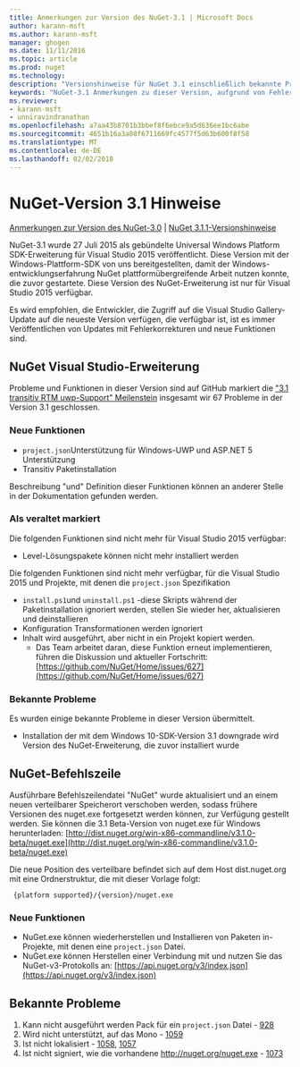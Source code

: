 ```yaml
---
title: Anmerkungen zur Version des NuGet-3.1 | Microsoft Docs
author: karann-msft
ms.author: karann-msft
manager: ghogen
ms.date: 11/11/2016
ms.topic: article
ms.prod: nuget
ms.technology: 
description: "Versionshinweise für NuGet 3.1 einschließlich bekannte Probleme, Fehlerbehebungen, Funktionen und Archivierung von dcrs Design."
keywords: "NuGet-3.1 Anmerkungen zu dieser Version, aufgrund von Fehlerbehebungen, bekannte Probleme, zusätzliche Funktionen, Archivierung von dcrs Design"
ms.reviewer:
- karann-msft
- unniravindranathan
ms.openlocfilehash: a7aa43b8701b3bbef8f6ebce9a5d636ee1bc6abe
ms.sourcegitcommit: 4651b16a3a08f6711669fc4577f5d63b600f8f58
ms.translationtype: MT
ms.contentlocale: de-DE
ms.lasthandoff: 02/02/2018
---
```

# <a name="nuget-31-release-notes"></a>NuGet-Version 3.1 Hinweise

[Anmerkungen zur Version des NuGet-3.0](../release-notes/nuget-3.0.0.md) | [NuGet 3.1.1-Versionshinweise](../release-notes/nuget-3.1.1.md)

NuGet-3.1 wurde 27 Juli 2015 als gebündelte Universal Windows Platform SDK-Erweiterung für Visual Studio 2015 veröffentlicht. Diese Version mit der Windows-Plattform-SDK von uns bereitgestellten, damit der Windows-entwicklungserfahrung NuGet plattformübergreifende Arbeit nutzen konnte, die zuvor gestartete. Diese Version des NuGet-Erweiterung ist nur für Visual Studio 2015 verfügbar.

Es wird empfohlen, die Entwickler, die Zugriff auf die Visual Studio Gallery-Update auf die neueste Version verfügen, die verfügbar ist, ist es immer Veröffentlichen von Updates mit Fehlerkorrekturen und neue Funktionen sind.

## <a name="nuget-visual-studio-extension"></a>NuGet Visual Studio-Erweiterung

Probleme und Funktionen in dieser Version sind auf GitHub markiert die ["3.1 transitiv RTM uwp-Support" Meilenstein](https://github.com/NuGet/Home/issues?utf8=%E2%9C%93&q=is%3Aclosed+milestone%3A%223.1+RTM+UWP+transitive+support%22+) insgesamt wir 67 Probleme in der Version 3.1 geschlossen.

### <a name="new-features"></a>Neue Funktionen

* `project.json`Unterstützung für Windows-UWP und ASP.NET 5 Unterstützung
* Transitiv Paketinstallation

Beschreibung "und" Definition dieser Funktionen können an anderer Stelle in der Dokumentation gefunden werden.

### <a name="deprecated"></a>Als veraltet markiert

Die folgenden Funktionen sind nicht mehr für Visual Studio 2015 verfügbar:

* Level-Lösungspakete können nicht mehr installiert werden

Die folgenden Funktionen sind nicht mehr verfügbar, für die Visual Studio 2015 und Projekte, mit denen die `project.json` Spezifikation

* `install.ps1`und `uninstall.ps1` -diese Skripts während der Paketinstallation ignoriert werden, stellen Sie wieder her, aktualisieren und deinstallieren
* Konfiguration Transformationen werden ignoriert
* Inhalt wird ausgeführt, aber nicht in ein Projekt kopiert werden.
    * Das Team arbeitet daran, diese Funktion erneut implementieren, führen die Diskussion und aktueller Fortschritt: [https://github.com/NuGet/Home/issues/627](https://github.com/NuGet/Home/issues/627)


### <a name="known-issues"></a>Bekannte Probleme

Es wurden einige bekannte Probleme in dieser Version übermittelt.

* Installation der mit dem Windows 10-SDK-Version 3.1 downgrade wird Version des NuGet-Erweiterung, die zuvor installiert wurde

## <a name="nuget-command-line"></a>NuGet-Befehlszeile

Ausführbare Befehlszeilendatei "NuGet" wurde aktualisiert und an einem neuen verteilbarer Speicherort verschoben werden, sodass frühere Versionen des nuget.exe fortgesetzt werden können, zur Verfügung gestellt werden.  Sie können die 3.1 Beta-Version von nuget.exe für Windows herunterladen: [http://dist.nuget.org/win-x86-commandline/v3.1.0-beta/nuget.exe](http://dist.nuget.org/win-x86-commandline/v3.1.0-beta/nuget.exe)

Die neue Position des verteilbare befindet sich auf dem Host dist.nuget.org mit eine Ordnerstruktur, die mit dieser Vorlage folgt:

     {platform supported}/{version}/nuget.exe

### <a name="new-features"></a>Neue Funktionen

* NuGet.exe können wiederherstellen und Installieren von Paketen in-Projekte, mit denen eine `project.json` Datei.
* NuGet.exe können Herstellen einer Verbindung mit und nutzen Sie das NuGet-v3-Protokolls an: [https://api.nuget.org/v3/index.json](https://api.nuget.org/v3/index.json)

## <a name="known-issues"></a>Bekannte Probleme ##

1.    Kann nicht ausgeführt werden Pack für ein `project.json` Datei - [928](https://github.com/NuGet/Home/issues/928)
2.    Wird nicht unterstützt, auf das Mono - [1059](https://github.com/NuGet/Home/issues/1059)
3.    Ist nicht lokalisiert - [1058](https://github.com/NuGet/Home/issues/1058), [1057](https://github.com/NuGet/Home/issues/1057)
4.    Ist nicht signiert, wie die vorhandene http://nuget.org/nuget.exe - [1073](https://github.com/NuGet/Home/issues/1073)
